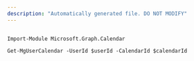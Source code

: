 ```yaml
---
description: "Automatically generated file. DO NOT MODIFY"
---
```


```powershellv1

Import-Module Microsoft.Graph.Calendar

Get-MgUserCalendar -UserId $userId -CalendarId $calendarId

```